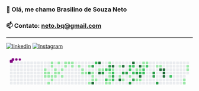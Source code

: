  ### 👋 Olá, me chamo Brasilino de Souza Neto
 ### 📫 Contato: neto.bq@gmail.com
- ---
[![linkedin](https://user-images.githubusercontent.com/102764942/174713365-8291303a-6241-4fa6-8d87-a5f29c33f859.png)](https://www.linkedin.com/in/brasilinodesouza/)
[![Instagram](https://user-images.githubusercontent.com/102764942/174713529-1d75456e-f22f-4be6-a3f2-bcc97adb387e.png)](https://www.instagram.com/brasilinodesouza)


<svg viewBox="-16 -32 880 192" width="880" height="192" xmlns="http://www.w3.org/2000/svg"><desc>Generated with https://github.com/Platane/snk</desc><style>@keyframes c0{36.58%{fill:var(--c1)}36.6%,to{fill:var(--ce)}}@keyframes c1{36.35%{fill:var(--c1)}36.37%,to{fill:var(--ce)}}@keyframes c2{37.46%{fill:var(--c1)}37.48%,to{fill:var(--ce)}}@keyframes c3{36.13%{fill:var(--c1)}36.15%,to{fill:var(--ce)}}@keyframes c4{35.91%{fill:var(--c1)}35.93%,to{fill:var(--ce)}}@keyframes c5{38.57%{fill:var(--c1)}38.59%,to{fill:var(--ce)}}@keyframes c6{2.87%{fill:var(--c1)}2.89%,to{fill:var(--ce)}}@keyframes c7{3.09%{fill:var(--c1)}3.11%,to{fill:var(--ce)}}@keyframes c8{35.69%{fill:var(--c1)}35.71%,to{fill:var(--ce)}}@keyframes c9{38.13%{fill:var(--c1)}38.15%,to{fill:var(--ce)}}@keyframes ca{3.54%{fill:var(--c1)}3.56%,to{fill:var(--ce)}}@keyframes cb{3.76%{fill:var(--c1)}3.78%,to{fill:var(--ce)}}@keyframes cc{35.47%{fill:var(--c1)}35.49%,to{fill:var(--ce)}}@keyframes cd{40.57%{fill:var(--c1)}40.59%,to{fill:var(--ce)}}@keyframes ce{3.98%{fill:var(--c1)}4%,to{fill:var(--ce)}}@keyframes cf{4.42%{fill:var(--c1)}4.44%,to{fill:var(--ce)}}@keyframes cg{35.02%{fill:var(--c1)}35.04%,to{fill:var(--ce)}}@keyframes ch{5.09%{fill:var(--c1)}5.11%,to{fill:var(--ce)}}@keyframes ci{4.87%{fill:var(--c1)}4.89%,to{fill:var(--ce)}}@keyframes cj{5.31%{fill:var(--c1)}5.33%,to{fill:var(--ce)}}@keyframes ck{5.53%{fill:var(--c1)}5.55%,to{fill:var(--ce)}}@keyframes cl{5.75%{fill:var(--c1)}5.77%,to{fill:var(--ce)}}@keyframes cm{6.2%{fill:var(--c1)}6.22%,to{fill:var(--ce)}}@keyframes cn{6.64%{fill:var(--c1)}6.66%,to{fill:var(--ce)}}@keyframes co{6.86%{fill:var(--c1)}6.88%,to{fill:var(--ce)}}@keyframes cp{7.09%{fill:var(--c1)}7.11%,to{fill:var(--ce)}}@keyframes cq{7.75%{fill:var(--c1)}7.77%,to{fill:var(--ce)}}@keyframes cr{70.72%{fill:var(--c3)}70.74%,to{fill:var(--ce)}}@keyframes cs{32.81%{fill:var(--c1)}32.83%,to{fill:var(--ce)}}@keyframes ct{71.39%{fill:var(--c3)}71.41%,to{fill:var(--ce)}}@keyframes cu{8.86%{fill:var(--c1)}8.88%,to{fill:var(--ce)}}@keyframes cv{9.08%{fill:var(--c1)}9.1%,to{fill:var(--ce)}}@keyframes cw{9.3%{fill:var(--c1)}9.32%,to{fill:var(--ce)}}@keyframes cx{80.92%{fill:var(--c4)}80.94%,to{fill:var(--ce)}}@keyframes cy{54.54%{fill:var(--c2)}54.56%,to{fill:var(--ce)}}@keyframes cz{9.52%{fill:var(--c1)}9.54%,to{fill:var(--ce)}}@keyframes c10{79.15%{fill:var(--c4)}79.17%,to{fill:var(--ce)}}@keyframes c11{13.07%{fill:var(--c1)}13.09%,to{fill:var(--ce)}}@keyframes c12{79.81%{fill:var(--c4)}79.83%,to{fill:var(--ce)}}@keyframes c13{13.29%{fill:var(--c1)}13.31%,to{fill:var(--ce)}}@keyframes c14{69.39%{fill:var(--c3)}69.41%,to{fill:var(--ce)}}@keyframes c15{50.77%{fill:var(--c2)}50.79%,to{fill:var(--ce)}}@keyframes c16{52.76%{fill:var(--c2)}52.78%,to{fill:var(--ce)}}@keyframes c17{10.41%{fill:var(--c1)}10.43%,to{fill:var(--ce)}}@keyframes c18{14.18%{fill:var(--c1)}14.2%,to{fill:var(--ce)}}@keyframes c19{68.5%{fill:var(--c3)}68.52%,to{fill:var(--ce)}}@keyframes c1a{50.54%{fill:var(--c2)}50.56%,to{fill:var(--ce)}}@keyframes c1b{11.3%{fill:var(--c1)}11.32%,to{fill:var(--ce)}}@keyframes c1c{11.08%{fill:var(--c1)}11.1%,to{fill:var(--ce)}}@keyframes c1d{10.85%{fill:var(--c1)}10.87%,to{fill:var(--ce)}}@keyframes c1e{10.63%{fill:var(--c1)}10.65%,to{fill:var(--ce)}}@keyframes c1f{78.04%{fill:var(--c4)}78.06%,to{fill:var(--ce)}}@keyframes c1g{50.32%{fill:var(--c1)}50.34%,to{fill:var(--ce)}}@keyframes c1h{51.43%{fill:var(--c2)}51.45%,to{fill:var(--ce)}}@keyframes c1i{67.62%{fill:var(--c3)}67.64%,to{fill:var(--ce)}}@keyframes c1j{52.32%{fill:var(--c2)}52.34%,to{fill:var(--ce)}}@keyframes c1k{15.07%{fill:var(--c1)}15.09%,to{fill:var(--ce)}}@keyframes c1l{15.73%{fill:var(--c1)}15.75%,to{fill:var(--ce)}}@keyframes c1m{76.26%{fill:var(--c4)}76.28%,to{fill:var(--ce)}}@keyframes c1n{77.37%{fill:var(--c4)}77.39%,to{fill:var(--ce)}}@keyframes c1o{66.73%{fill:var(--c3)}66.75%,to{fill:var(--ce)}}@keyframes c1p{16.18%{fill:var(--c1)}16.2%,to{fill:var(--ce)}}@keyframes c1q{66.51%{fill:var(--c3)}66.53%,to{fill:var(--ce)}}@keyframes c1r{57.42%{fill:var(--c2)}57.44%,to{fill:var(--ce)}}@keyframes c1s{58.08%{fill:var(--c2)}58.1%,to{fill:var(--ce)}}@keyframes c1t{16.84%{fill:var(--c1)}16.86%,to{fill:var(--ce)}}@keyframes c1u{75.38%{fill:var(--c3)}75.4%,to{fill:var(--ce)}}@keyframes c1v{85.8%{fill:var(--c4)}85.82%,to{fill:var(--ce)}}@keyframes c1w{57.64%{fill:var(--c2)}57.66%,to{fill:var(--ce)}}@keyframes c1x{58.53%{fill:var(--c2)}58.55%,to{fill:var(--ce)}}@keyframes c1y{74.93%{fill:var(--c3)}74.95%,to{fill:var(--ce)}}@keyframes c1z{46.55%{fill:var(--c1)}46.57%,to{fill:var(--ce)}}@keyframes c20{65.84%{fill:var(--c3)}65.86%,to{fill:var(--ce)}}@keyframes c21{17.51%{fill:var(--c1)}17.53%,to{fill:var(--ce)}}@keyframes c22{85.13%{fill:var(--c4)}85.15%,to{fill:var(--ce)}}@keyframes c23{46.77%{fill:var(--c1)}46.79%,to{fill:var(--ce)}}@keyframes c24{59.41%{fill:var(--c2)}59.43%,to{fill:var(--ce)}}@keyframes c25{84.47%{fill:var(--c4)}84.49%,to{fill:var(--ce)}}@keyframes c26{17.73%{fill:var(--c1)}17.75%,to{fill:var(--ce)}}@keyframes c27{21.28%{fill:var(--c1)}21.3%,to{fill:var(--ce)}}@keyframes c28{47.22%{fill:var(--c1)}47.24%,to{fill:var(--ce)}}@keyframes c29{47%{fill:var(--c2)}47.02%,to{fill:var(--ce)}}@keyframes c2a{59.64%{fill:var(--c2)}59.66%,to{fill:var(--ce)}}@keyframes c2b{21.05%{fill:var(--c1)}21.07%,to{fill:var(--ce)}}@keyframes c2c{60.3%{fill:var(--c2)}60.32%,to{fill:var(--ce)}}@keyframes c2d{64.74%{fill:var(--c3)}64.76%,to{fill:var(--ce)}}@keyframes c2e{64.51%{fill:var(--c3)}64.53%,to{fill:var(--ce)}}@keyframes c2f{19.72%{fill:var(--c1)}19.74%,to{fill:var(--ce)}}@keyframes c2g{63.85%{fill:var(--c3)}63.87%,to{fill:var(--ce)}}@keyframes c2h{19.95%{fill:var(--c1)}19.97%,to{fill:var(--ce)}}@keyframes c2i{88.02%{fill:var(--c4)}88.04%,to{fill:var(--ce)}}@keyframes c2j{88.24%{fill:var(--c4)}88.26%,to{fill:var(--ce)}}@keyframes c2k{88.46%{fill:var(--c4)}88.48%,to{fill:var(--ce)}}@keyframes c2l{88.68%{fill:var(--c4)}88.7%,to{fill:var(--ce)}}@keyframes c2m{62.52%{fill:var(--c2)}62.54%,to{fill:var(--ce)}}@keyframes c2n{25.93%{fill:var(--c1)}25.95%,to{fill:var(--ce)}}@keyframes c2o{26.15%{fill:var(--c1)}26.17%,to{fill:var(--ce)}}@keyframes c2p{24.82%{fill:var(--c1)}24.84%,to{fill:var(--ce)}}@keyframes c2q{25.05%{fill:var(--c1)}25.07%,to{fill:var(--ce)}}@keyframes u0{2.87%{transform:scale(0,1)}2.89%,3.09%{transform:scale(.02,1)}3.11%,3.54%{transform:scale(.04,1)}3.56%,3.76%{transform:scale(.05,1)}3.78%,3.98%{transform:scale(.07,1)}4%,4.42%{transform:scale(.09,1)}4.44%,4.87%{transform:scale(.11,1)}4.89%,5.09%{transform:scale(.13,1)}5.11%,5.31%{transform:scale(.14,1)}5.33%,5.53%{transform:scale(.16,1)}5.55%,5.75%{transform:scale(.18,1)}5.77%,6.2%{transform:scale(.2,1)}6.22%,6.64%{transform:scale(.21,1)}6.66%,6.86%{transform:scale(.23,1)}6.88%,7.09%{transform:scale(.25,1)}7.11%,7.75%{transform:scale(.27,1)}7.77%,8.86%{transform:scale(.29,1)}8.88%,9.08%{transform:scale(.3,1)}9.1%,9.3%{transform:scale(.32,1)}9.32%,9.52%{transform:scale(.34,1)}10.41%,9.54%{transform:scale(.36,1)}10.43%,10.63%{transform:scale(.38,1)}10.65%,10.85%{transform:scale(.39,1)}10.87%,11.08%{transform:scale(.41,1)}11.1%,11.3%{transform:scale(.43,1)}11.32%,13.07%{transform:scale(.45,1)}13.09%,13.29%{transform:scale(.46,1)}13.31%,14.18%{transform:scale(.48,1)}14.2%,15.07%{transform:scale(.5,1)}15.09%,15.73%{transform:scale(.52,1)}15.75%,16.18%{transform:scale(.54,1)}16.2%,16.84%{transform:scale(.55,1)}16.86%,17.51%{transform:scale(.57,1)}17.53%,17.73%{transform:scale(.59,1)}17.75%,19.72%{transform:scale(.61,1)}19.74%,19.95%{transform:scale(.63,1)}19.97%,21.05%{transform:scale(.64,1)}21.07%,21.28%{transform:scale(.66,1)}21.3%,24.82%{transform:scale(.68,1)}24.84%,25.05%{transform:scale(.7,1)}25.07%,25.93%{transform:scale(.71,1)}25.95%,26.15%{transform:scale(.73,1)}26.17%,32.81%{transform:scale(.75,1)}32.83%,35.02%{transform:scale(.77,1)}35.04%,35.47%{transform:scale(.79,1)}35.49%,35.69%{transform:scale(.8,1)}35.71%,35.91%{transform:scale(.82,1)}35.93%,36.13%{transform:scale(.84,1)}36.15%,36.35%{transform:scale(.86,1)}36.37%,36.58%{transform:scale(.88,1)}36.6%,37.46%{transform:scale(.89,1)}37.48%,38.13%{transform:scale(.91,1)}38.15%,38.57%{transform:scale(.93,1)}38.59%,40.57%{transform:scale(.95,1)}40.59%,46.55%{transform:scale(.96,1)}46.57%,46.77%{transform:scale(.98,1)}46.79%,to{transform:scale(1,1)}}@keyframes u1{47%{transform:scale(0,1)}47.02%,to{transform:scale(1,1)}}@keyframes u2{47.22%{transform:scale(0,1)}47.24%,50.32%{transform:scale(.5,1)}50.34%,to{transform:scale(1,1)}}@keyframes u3{50.54%{transform:scale(0,1)}50.56%,50.77%{transform:scale(.07,1)}50.79%,51.43%{transform:scale(.14,1)}51.45%,52.32%{transform:scale(.21,1)}52.34%,52.76%{transform:scale(.29,1)}52.78%,54.54%{transform:scale(.36,1)}54.56%,57.42%{transform:scale(.43,1)}57.44%,57.64%{transform:scale(.5,1)}57.66%,58.08%{transform:scale(.57,1)}58.1%,58.53%{transform:scale(.64,1)}58.55%,59.41%{transform:scale(.71,1)}59.43%,59.64%{transform:scale(.79,1)}59.66%,60.3%{transform:scale(.86,1)}60.32%,62.52%{transform:scale(.93,1)}62.54%,to{transform:scale(1,1)}}@keyframes u4{63.85%{transform:scale(0,1)}63.87%,64.51%{transform:scale(.08,1)}64.53%,64.74%{transform:scale(.15,1)}64.76%,65.84%{transform:scale(.23,1)}65.86%,66.51%{transform:scale(.31,1)}66.53%,66.73%{transform:scale(.38,1)}66.75%,67.62%{transform:scale(.46,1)}67.64%,68.5%{transform:scale(.54,1)}68.52%,69.39%{transform:scale(.62,1)}69.41%,70.72%{transform:scale(.69,1)}70.74%,71.39%{transform:scale(.77,1)}71.41%,74.93%{transform:scale(.85,1)}74.95%,75.38%{transform:scale(.92,1)}75.4%,to{transform:scale(1,1)}}@keyframes u5{76.26%{transform:scale(0,1)}76.28%,77.37%{transform:scale(.08,1)}77.39%,78.04%{transform:scale(.15,1)}78.06%,79.15%{transform:scale(.23,1)}79.17%,79.81%{transform:scale(.31,1)}79.83%,80.92%{transform:scale(.38,1)}80.94%,84.47%{transform:scale(.46,1)}84.49%,85.13%{transform:scale(.54,1)}85.15%,85.8%{transform:scale(.62,1)}85.82%,88.02%{transform:scale(.69,1)}88.04%,88.24%{transform:scale(.77,1)}88.26%,88.46%{transform:scale(.85,1)}88.48%,88.68%{transform:scale(.92,1)}88.7%,to{transform:scale(1,1)}}@keyframes s0{0%,99.78%{transform:translate(0,-16px)}.22%{transform:translate(0,0)}2.88%{transform:translate(192px,0)}3.1%{transform:translate(192px,16px)}3.33%{transform:translate(208px,16px)}3.77%{transform:translate(208px,48px)}4.21%{transform:translate(240px,48px)}4.43%{transform:translate(240px,32px)}4.66%{transform:translate(256px,32px)}5.1%{transform:translate(256px,0)}5.54%{transform:translate(288px,0)}5.76%{transform:translate(288px,16px)}6.43%{transform:translate(336px,16px)}6.87%{transform:translate(336px,48px)}7.1%{transform:translate(352px,48px)}7.32%,8.2%{transform:translate(352px,32px)}7.54%,70.95%{transform:translate(368px,32px)}7.76%{transform:translate(368px,16px)}7.98%{transform:translate(352px,16px)}71.18%,8.65%{transform:translate(384px,32px)}9.31%{transform:translate(384px,80px)}9.98%{transform:translate(432px,80px)}10.2%{transform:translate(432px,96px)}10.64%{transform:translate(464px,96px)}11.31%{transform:translate(464px,48px)}11.53%,51%{transform:translate(448px,48px)}11.75%{transform:translate(448px,64px)}12.42%,70.07%{transform:translate(400px,64px)}12.86%{transform:translate(400px,32px)}13.3%{transform:translate(432px,32px)}13.53%,68.96%{transform:translate(432px,16px)}13.75%,53.66%{transform:translate(448px,16px)}13.97%{transform:translate(448px,0)}14.86%{transform:translate(512px,0)}15.74%,76.5%{transform:translate(512px,64px)}15.96%,76.72%{transform:translate(528px,64px)}16.19%{transform:translate(528px,80px)}16.63%,75.17%{transform:translate(560px,80px)}16.85%{transform:translate(560px,64px)}17.29%{transform:translate(592px,64px)}17.52%{transform:translate(592px,80px)}18.85%,63.64%{transform:translate(688px,80px)}19.73%{transform:translate(688px,16px)}19.96%,87.8%{transform:translate(704px,16px)}20.18%{transform:translate(704px,0)}21.29%,47.45%{transform:translate(624px,0)}21.51%{transform:translate(624px,-16px)}24.39%{transform:translate(832px,-16px)}25.06%{transform:translate(832px,32px)}25.28%{transform:translate(816px,32px)}26.16%{transform:translate(816px,96px)}27.72%{transform:translate(704px,96px)}27.94%{transform:translate(704px,112px)}32.59%{transform:translate(368px,112px)}33.26%{transform:translate(368px,64px)}35.92%{transform:translate(176px,64px)}36.14%,37.03%{transform:translate(176px,48px)}36.36%,37.25%{transform:translate(160px,48px)}36.59%{transform:translate(160px,32px)}36.81%{transform:translate(176px,32px)}37.47%{transform:translate(160px,64px)}37.92%{transform:translate(192px,64px)}38.14%{transform:translate(192px,80px)}38.36%{transform:translate(176px,80px)}38.58%{transform:translate(176px,96px)}39.25%{transform:translate(224px,96px)}40.58%{transform:translate(224px,0)}42.79%{transform:translate(384px,0)}43.02%{transform:translate(384px,-16px)}45.9%,48.12%{transform:translate(592px,-16px)}46.56%{transform:translate(592px,32px)}47.01%{transform:translate(624px,32px)}47.89%{transform:translate(592px,0)}48.56%,56.98%{transform:translate(560px,-16px)}48.78%{transform:translate(560px,0)}49%{transform:translate(544px,0)}49.45%{transform:translate(544px,32px)}50.78%{transform:translate(448px,32px)}51.66%{transform:translate(496px,48px)}52.11%{transform:translate(496px,80px)}52.77%{transform:translate(448px,80px)}54.32%{transform:translate(400px,16px)}54.77%{transform:translate(400px,-16px)}57.43%{transform:translate(560px,16px)}57.65%,86.03%{transform:translate(576px,16px)}57.87%,58.76%,74.28%{transform:translate(576px,32px)}58.09%{transform:translate(560px,32px)}58.31%{transform:translate(560px,48px)}58.54%{transform:translate(576px,48px)}59.2%{transform:translate(608px,32px)}59.42%{transform:translate(608px,48px)}59.87%{transform:translate(640px,48px)}60.31%{transform:translate(640px,16px)}61.86%{transform:translate(752px,16px)}62.53%{transform:translate(752px,64px)}62.75%{transform:translate(736px,64px)}62.97%{transform:translate(736px,80px)}63.86%{transform:translate(688px,96px)}64.08%{transform:translate(672px,96px)}64.75%{transform:translate(672px,48px)}67.41%{transform:translate(480px,48px)}67.63%{transform:translate(480px,64px)}67.85%{transform:translate(464px,64px)}68.51%,72.51%{transform:translate(464px,16px)}69.62%{transform:translate(432px,64px)}70.29%{transform:translate(400px,48px)}70.73%{transform:translate(368px,48px)}71.4%{transform:translate(384px,16px)}72.73%{transform:translate(464px,32px)}74.94%{transform:translate(576px,80px)}75.39%{transform:translate(560px,96px)}75.61%{transform:translate(544px,96px)}75.83%{transform:translate(544px,80px)}76.27%{transform:translate(512px,80px)}77.38%{transform:translate(528px,16px)}78.05%{transform:translate(480px,16px)}78.27%{transform:translate(480px,0)}79.16%{transform:translate(416px,0)}79.82%{transform:translate(416px,48px)}80.27%{transform:translate(384px,48px)}80.93%{transform:translate(384px,96px)}84.04%{transform:translate(608px,96px)}85.37%{transform:translate(608px,0)}85.81%{transform:translate(576px,0)}88.03%{transform:translate(704px,32px)}88.25%{transform:translate(720px,32px)}88.69%{transform:translate(720px,64px)}96.9%{transform:translate(128px,64px)}97.34%{transform:translate(128px,32px)}98.45%{transform:translate(48px,32px)}99.11%{transform:translate(48px,-16px)}}@keyframes s1{0%,99.78%{transform:translate(16px,-16px)}.22%{transform:translate(0,-16px)}.44%{transform:translate(0,0)}3.1%{transform:translate(192px,0)}3.33%{transform:translate(192px,16px)}3.55%{transform:translate(208px,16px)}3.99%{transform:translate(208px,48px)}4.43%{transform:translate(240px,48px)}4.66%{transform:translate(240px,32px)}4.88%{transform:translate(256px,32px)}5.32%{transform:translate(256px,0)}5.76%{transform:translate(288px,0)}5.99%{transform:translate(288px,16px)}6.65%{transform:translate(336px,16px)}7.1%{transform:translate(336px,48px)}7.32%{transform:translate(352px,48px)}7.54%,8.43%{transform:translate(352px,32px)}7.76%,71.18%{transform:translate(368px,32px)}7.98%{transform:translate(368px,16px)}8.2%{transform:translate(352px,16px)}71.4%,8.87%{transform:translate(384px,32px)}9.53%{transform:translate(384px,80px)}10.2%{transform:translate(432px,80px)}10.42%{transform:translate(432px,96px)}10.86%{transform:translate(464px,96px)}11.53%{transform:translate(464px,48px)}11.75%,51.22%{transform:translate(448px,48px)}11.97%{transform:translate(448px,64px)}12.64%,70.29%{transform:translate(400px,64px)}13.08%{transform:translate(400px,32px)}13.53%{transform:translate(432px,32px)}13.75%,69.18%{transform:translate(432px,16px)}13.97%,53.88%{transform:translate(448px,16px)}14.19%{transform:translate(448px,0)}15.08%{transform:translate(512px,0)}15.96%,76.72%{transform:translate(512px,64px)}16.19%,76.94%{transform:translate(528px,64px)}16.41%{transform:translate(528px,80px)}16.85%,75.39%{transform:translate(560px,80px)}17.07%{transform:translate(560px,64px)}17.52%{transform:translate(592px,64px)}17.74%{transform:translate(592px,80px)}19.07%,63.86%{transform:translate(688px,80px)}19.96%{transform:translate(688px,16px)}20.18%,88.03%{transform:translate(704px,16px)}20.4%{transform:translate(704px,0)}21.51%,47.67%{transform:translate(624px,0)}21.73%{transform:translate(624px,-16px)}24.61%{transform:translate(832px,-16px)}25.28%{transform:translate(832px,32px)}25.5%{transform:translate(816px,32px)}26.39%{transform:translate(816px,96px)}27.94%{transform:translate(704px,96px)}28.16%{transform:translate(704px,112px)}32.82%{transform:translate(368px,112px)}33.48%{transform:translate(368px,64px)}36.14%{transform:translate(176px,64px)}36.36%,37.25%{transform:translate(176px,48px)}36.59%,37.47%{transform:translate(160px,48px)}36.81%{transform:translate(160px,32px)}37.03%{transform:translate(176px,32px)}37.69%{transform:translate(160px,64px)}38.14%{transform:translate(192px,64px)}38.36%{transform:translate(192px,80px)}38.58%{transform:translate(176px,80px)}38.8%{transform:translate(176px,96px)}39.47%{transform:translate(224px,96px)}40.8%{transform:translate(224px,0)}43.02%{transform:translate(384px,0)}43.24%{transform:translate(384px,-16px)}46.12%,48.34%{transform:translate(592px,-16px)}46.78%{transform:translate(592px,32px)}47.23%{transform:translate(624px,32px)}48.12%{transform:translate(592px,0)}48.78%,57.21%{transform:translate(560px,-16px)}49%{transform:translate(560px,0)}49.22%{transform:translate(544px,0)}49.67%{transform:translate(544px,32px)}51%{transform:translate(448px,32px)}51.88%{transform:translate(496px,48px)}52.33%{transform:translate(496px,80px)}52.99%{transform:translate(448px,80px)}54.55%{transform:translate(400px,16px)}54.99%{transform:translate(400px,-16px)}57.65%{transform:translate(560px,16px)}57.87%,86.25%{transform:translate(576px,16px)}58.09%,58.98%,74.5%{transform:translate(576px,32px)}58.31%{transform:translate(560px,32px)}58.54%{transform:translate(560px,48px)}58.76%{transform:translate(576px,48px)}59.42%{transform:translate(608px,32px)}59.65%{transform:translate(608px,48px)}60.09%{transform:translate(640px,48px)}60.53%{transform:translate(640px,16px)}62.08%{transform:translate(752px,16px)}62.75%{transform:translate(752px,64px)}62.97%{transform:translate(736px,64px)}63.19%{transform:translate(736px,80px)}64.08%{transform:translate(688px,96px)}64.3%{transform:translate(672px,96px)}64.97%{transform:translate(672px,48px)}67.63%{transform:translate(480px,48px)}67.85%{transform:translate(480px,64px)}68.07%{transform:translate(464px,64px)}68.74%,72.73%{transform:translate(464px,16px)}69.84%{transform:translate(432px,64px)}70.51%{transform:translate(400px,48px)}70.95%{transform:translate(368px,48px)}71.62%{transform:translate(384px,16px)}72.95%{transform:translate(464px,32px)}75.17%{transform:translate(576px,80px)}75.61%{transform:translate(560px,96px)}75.83%{transform:translate(544px,96px)}76.05%{transform:translate(544px,80px)}76.5%{transform:translate(512px,80px)}77.61%{transform:translate(528px,16px)}78.27%{transform:translate(480px,16px)}78.49%{transform:translate(480px,0)}79.38%{transform:translate(416px,0)}80.04%{transform:translate(416px,48px)}80.49%{transform:translate(384px,48px)}81.15%{transform:translate(384px,96px)}84.26%{transform:translate(608px,96px)}85.59%{transform:translate(608px,0)}86.03%{transform:translate(576px,0)}88.25%{transform:translate(704px,32px)}88.47%{transform:translate(720px,32px)}88.91%{transform:translate(720px,64px)}97.12%{transform:translate(128px,64px)}97.56%{transform:translate(128px,32px)}98.67%{transform:translate(48px,32px)}99.33%{transform:translate(48px,-16px)}}@keyframes s2{0%,99.78%{transform:translate(32px,-16px)}.44%{transform:translate(0,-16px)}.67%{transform:translate(0,0)}3.33%{transform:translate(192px,0)}3.55%{transform:translate(192px,16px)}3.77%{transform:translate(208px,16px)}4.21%{transform:translate(208px,48px)}4.66%{transform:translate(240px,48px)}4.88%{transform:translate(240px,32px)}5.1%{transform:translate(256px,32px)}5.54%{transform:translate(256px,0)}5.99%{transform:translate(288px,0)}6.21%{transform:translate(288px,16px)}6.87%{transform:translate(336px,16px)}7.32%{transform:translate(336px,48px)}7.54%{transform:translate(352px,48px)}7.76%,8.65%{transform:translate(352px,32px)}7.98%,71.4%{transform:translate(368px,32px)}8.2%{transform:translate(368px,16px)}8.43%{transform:translate(352px,16px)}71.62%,9.09%{transform:translate(384px,32px)}9.76%{transform:translate(384px,80px)}10.42%{transform:translate(432px,80px)}10.64%{transform:translate(432px,96px)}11.09%{transform:translate(464px,96px)}11.75%{transform:translate(464px,48px)}11.97%,51.44%{transform:translate(448px,48px)}12.2%{transform:translate(448px,64px)}12.86%,70.51%{transform:translate(400px,64px)}13.3%{transform:translate(400px,32px)}13.75%{transform:translate(432px,32px)}13.97%,69.4%{transform:translate(432px,16px)}14.19%,54.1%{transform:translate(448px,16px)}14.41%{transform:translate(448px,0)}15.3%{transform:translate(512px,0)}16.19%,76.94%{transform:translate(512px,64px)}16.41%,77.16%{transform:translate(528px,64px)}16.63%{transform:translate(528px,80px)}17.07%,75.61%{transform:translate(560px,80px)}17.29%{transform:translate(560px,64px)}17.74%{transform:translate(592px,64px)}17.96%{transform:translate(592px,80px)}19.29%,64.08%{transform:translate(688px,80px)}20.18%{transform:translate(688px,16px)}20.4%,88.25%{transform:translate(704px,16px)}20.62%{transform:translate(704px,0)}21.73%,47.89%{transform:translate(624px,0)}21.95%{transform:translate(624px,-16px)}24.83%{transform:translate(832px,-16px)}25.5%{transform:translate(832px,32px)}25.72%{transform:translate(816px,32px)}26.61%{transform:translate(816px,96px)}28.16%{transform:translate(704px,96px)}28.38%{transform:translate(704px,112px)}33.04%{transform:translate(368px,112px)}33.7%{transform:translate(368px,64px)}36.36%{transform:translate(176px,64px)}36.59%,37.47%{transform:translate(176px,48px)}36.81%,37.69%{transform:translate(160px,48px)}37.03%{transform:translate(160px,32px)}37.25%{transform:translate(176px,32px)}37.92%{transform:translate(160px,64px)}38.36%{transform:translate(192px,64px)}38.58%{transform:translate(192px,80px)}38.8%{transform:translate(176px,80px)}39.02%{transform:translate(176px,96px)}39.69%{transform:translate(224px,96px)}41.02%{transform:translate(224px,0)}43.24%{transform:translate(384px,0)}43.46%{transform:translate(384px,-16px)}46.34%,48.56%{transform:translate(592px,-16px)}47.01%{transform:translate(592px,32px)}47.45%{transform:translate(624px,32px)}48.34%{transform:translate(592px,0)}49%,57.43%{transform:translate(560px,-16px)}49.22%{transform:translate(560px,0)}49.45%{transform:translate(544px,0)}49.89%{transform:translate(544px,32px)}51.22%{transform:translate(448px,32px)}52.11%{transform:translate(496px,48px)}52.55%{transform:translate(496px,80px)}53.22%{transform:translate(448px,80px)}54.77%{transform:translate(400px,16px)}55.21%{transform:translate(400px,-16px)}57.87%{transform:translate(560px,16px)}58.09%,86.47%{transform:translate(576px,16px)}58.31%,59.2%,74.72%{transform:translate(576px,32px)}58.54%{transform:translate(560px,32px)}58.76%{transform:translate(560px,48px)}58.98%{transform:translate(576px,48px)}59.65%{transform:translate(608px,32px)}59.87%{transform:translate(608px,48px)}60.31%{transform:translate(640px,48px)}60.75%{transform:translate(640px,16px)}62.31%{transform:translate(752px,16px)}62.97%{transform:translate(752px,64px)}63.19%{transform:translate(736px,64px)}63.41%{transform:translate(736px,80px)}64.3%{transform:translate(688px,96px)}64.52%{transform:translate(672px,96px)}65.19%{transform:translate(672px,48px)}67.85%{transform:translate(480px,48px)}68.07%{transform:translate(480px,64px)}68.29%{transform:translate(464px,64px)}68.96%,72.95%{transform:translate(464px,16px)}70.07%{transform:translate(432px,64px)}70.73%{transform:translate(400px,48px)}71.18%{transform:translate(368px,48px)}71.84%{transform:translate(384px,16px)}73.17%{transform:translate(464px,32px)}75.39%{transform:translate(576px,80px)}75.83%{transform:translate(560px,96px)}76.05%{transform:translate(544px,96px)}76.27%{transform:translate(544px,80px)}76.72%{transform:translate(512px,80px)}77.83%{transform:translate(528px,16px)}78.49%{transform:translate(480px,16px)}78.71%{transform:translate(480px,0)}79.6%{transform:translate(416px,0)}80.27%{transform:translate(416px,48px)}80.71%{transform:translate(384px,48px)}81.37%{transform:translate(384px,96px)}84.48%{transform:translate(608px,96px)}85.81%{transform:translate(608px,0)}86.25%{transform:translate(576px,0)}88.47%{transform:translate(704px,32px)}88.69%{transform:translate(720px,32px)}89.14%{transform:translate(720px,64px)}97.34%{transform:translate(128px,64px)}97.78%{transform:translate(128px,32px)}98.89%{transform:translate(48px,32px)}99.56%{transform:translate(48px,-16px)}}@keyframes s3{0%,99.78%{transform:translate(48px,-16px)}.67%{transform:translate(0,-16px)}.89%{transform:translate(0,0)}3.55%{transform:translate(192px,0)}3.77%{transform:translate(192px,16px)}3.99%{transform:translate(208px,16px)}4.43%{transform:translate(208px,48px)}4.88%{transform:translate(240px,48px)}5.1%{transform:translate(240px,32px)}5.32%{transform:translate(256px,32px)}5.76%{transform:translate(256px,0)}6.21%{transform:translate(288px,0)}6.43%{transform:translate(288px,16px)}7.1%{transform:translate(336px,16px)}7.54%{transform:translate(336px,48px)}7.76%{transform:translate(352px,48px)}7.98%,8.87%{transform:translate(352px,32px)}71.62%,8.2%{transform:translate(368px,32px)}8.43%{transform:translate(368px,16px)}8.65%{transform:translate(352px,16px)}71.84%,9.31%{transform:translate(384px,32px)}9.98%{transform:translate(384px,80px)}10.64%{transform:translate(432px,80px)}10.86%{transform:translate(432px,96px)}11.31%{transform:translate(464px,96px)}11.97%{transform:translate(464px,48px)}12.2%,51.66%{transform:translate(448px,48px)}12.42%{transform:translate(448px,64px)}13.08%,70.73%{transform:translate(400px,64px)}13.53%{transform:translate(400px,32px)}13.97%{transform:translate(432px,32px)}14.19%,69.62%{transform:translate(432px,16px)}14.41%,54.32%{transform:translate(448px,16px)}14.63%{transform:translate(448px,0)}15.52%{transform:translate(512px,0)}16.41%,77.16%{transform:translate(512px,64px)}16.63%,77.38%{transform:translate(528px,64px)}16.85%{transform:translate(528px,80px)}17.29%,75.83%{transform:translate(560px,80px)}17.52%{transform:translate(560px,64px)}17.96%{transform:translate(592px,64px)}18.18%{transform:translate(592px,80px)}19.51%,64.3%{transform:translate(688px,80px)}20.4%{transform:translate(688px,16px)}20.62%,88.47%{transform:translate(704px,16px)}20.84%{transform:translate(704px,0)}21.95%,48.12%{transform:translate(624px,0)}22.17%{transform:translate(624px,-16px)}25.06%{transform:translate(832px,-16px)}25.72%{transform:translate(832px,32px)}25.94%{transform:translate(816px,32px)}26.83%{transform:translate(816px,96px)}28.38%{transform:translate(704px,96px)}28.6%{transform:translate(704px,112px)}33.26%{transform:translate(368px,112px)}33.92%{transform:translate(368px,64px)}36.59%{transform:translate(176px,64px)}36.81%,37.69%{transform:translate(176px,48px)}37.03%,37.92%{transform:translate(160px,48px)}37.25%{transform:translate(160px,32px)}37.47%{transform:translate(176px,32px)}38.14%{transform:translate(160px,64px)}38.58%{transform:translate(192px,64px)}38.8%{transform:translate(192px,80px)}39.02%{transform:translate(176px,80px)}39.25%{transform:translate(176px,96px)}39.91%{transform:translate(224px,96px)}41.24%{transform:translate(224px,0)}43.46%{transform:translate(384px,0)}43.68%{transform:translate(384px,-16px)}46.56%,48.78%{transform:translate(592px,-16px)}47.23%{transform:translate(592px,32px)}47.67%{transform:translate(624px,32px)}48.56%{transform:translate(592px,0)}49.22%,57.65%{transform:translate(560px,-16px)}49.45%{transform:translate(560px,0)}49.67%{transform:translate(544px,0)}50.11%{transform:translate(544px,32px)}51.44%{transform:translate(448px,32px)}52.33%{transform:translate(496px,48px)}52.77%{transform:translate(496px,80px)}53.44%{transform:translate(448px,80px)}54.99%{transform:translate(400px,16px)}55.43%{transform:translate(400px,-16px)}58.09%{transform:translate(560px,16px)}58.31%,86.7%{transform:translate(576px,16px)}58.54%,59.42%,74.94%{transform:translate(576px,32px)}58.76%{transform:translate(560px,32px)}58.98%{transform:translate(560px,48px)}59.2%{transform:translate(576px,48px)}59.87%{transform:translate(608px,32px)}60.09%{transform:translate(608px,48px)}60.53%{transform:translate(640px,48px)}60.98%{transform:translate(640px,16px)}62.53%{transform:translate(752px,16px)}63.19%{transform:translate(752px,64px)}63.41%{transform:translate(736px,64px)}63.64%{transform:translate(736px,80px)}64.52%{transform:translate(688px,96px)}64.75%{transform:translate(672px,96px)}65.41%{transform:translate(672px,48px)}68.07%{transform:translate(480px,48px)}68.29%{transform:translate(480px,64px)}68.51%{transform:translate(464px,64px)}69.18%,73.17%{transform:translate(464px,16px)}70.29%{transform:translate(432px,64px)}70.95%{transform:translate(400px,48px)}71.4%{transform:translate(368px,48px)}72.06%{transform:translate(384px,16px)}73.39%{transform:translate(464px,32px)}75.61%{transform:translate(576px,80px)}76.05%{transform:translate(560px,96px)}76.27%{transform:translate(544px,96px)}76.5%{transform:translate(544px,80px)}76.94%{transform:translate(512px,80px)}78.05%{transform:translate(528px,16px)}78.71%{transform:translate(480px,16px)}78.94%{transform:translate(480px,0)}79.82%{transform:translate(416px,0)}80.49%{transform:translate(416px,48px)}80.93%{transform:translate(384px,48px)}81.6%{transform:translate(384px,96px)}84.7%{transform:translate(608px,96px)}86.03%{transform:translate(608px,0)}86.47%{transform:translate(576px,0)}88.69%{transform:translate(704px,32px)}88.91%{transform:translate(720px,32px)}89.36%{transform:translate(720px,64px)}97.56%{transform:translate(128px,64px)}98%{transform:translate(128px,32px)}99.11%{transform:translate(48px,32px)}}:root{--cb:#1b1f230a;--cs:purple;--ce:#ebedf0;--c0:#ebedf0;--c1:#9be9a8;--c2:#40c463;--c3:#30a14e;--c4:#216e39}@media (prefers-color-scheme:dark){:root{--cb:#1b1f230a;--cs:purple;--ce:#161b22;--c1:#01311f;--c2:#034525;--c3:#0f6d31;--c4:#00c647}}.c{shape-rendering:geometricPrecision;fill:var(--ce);stroke-width:1px;stroke:var(--cb);animation:none 45100ms linear infinite}.c.c0,.c.c1,.c.c2{fill:var(--c1);animation-name:c0}.c.c1,.c.c2{animation-name:c1}.c.c2{animation-name:c2}.c.c3,.c.c4,.c.c5{fill:var(--c1);animation-name:c3}.c.c4,.c.c5{animation-name:c4}.c.c5{animation-name:c5}.c.c6,.c.c7,.c.c8{fill:var(--c1);animation-name:c6}.c.c7,.c.c8{animation-name:c7}.c.c8{animation-name:c8}.c.c9,.c.ca,.c.cb{fill:var(--c1);animation-name:c9}.c.ca,.c.cb{animation-name:ca}.c.cb{animation-name:cb}.c.cc,.c.cd,.c.ce{fill:var(--c1);animation-name:cc}.c.cd,.c.ce{animation-name:cd}.c.ce{animation-name:ce}.c.cf,.c.cg,.c.ch{fill:var(--c1);animation-name:cf}.c.cg,.c.ch{animation-name:cg}.c.ch{animation-name:ch}.c.ci,.c.cj,.c.ck{fill:var(--c1);animation-name:ci}.c.cj,.c.ck{animation-name:cj}.c.ck{animation-name:ck}.c.cl,.c.cm,.c.cn{fill:var(--c1);animation-name:cl}.c.cm,.c.cn{animation-name:cm}.c.cn{animation-name:cn}.c.co,.c.cp,.c.cq{fill:var(--c1);animation-name:co}.c.cp,.c.cq{animation-name:cp}.c.cq{animation-name:cq}.c.cr{fill:var(--c3);animation-name:cr}.c.cs{fill:var(--c1);animation-name:cs}.c.ct{fill:var(--c3);animation-name:ct}.c.cu,.c.cv,.c.cw{fill:var(--c1);animation-name:cu}.c.cv,.c.cw{animation-name:cv}.c.cw{animation-name:cw}.c.cx{fill:var(--c4);animation-name:cx}.c.cy{fill:var(--c2);animation-name:cy}.c.cz{fill:var(--c1);animation-name:cz}.c.c10{fill:var(--c4);animation-name:c10}.c.c11{fill:var(--c1);animation-name:c11}.c.c12{fill:var(--c4);animation-name:c12}.c.c13{fill:var(--c1);animation-name:c13}.c.c14{fill:var(--c3);animation-name:c14}.c.c15,.c.c16{fill:var(--c2);animation-name:c15}.c.c16{animation-name:c16}.c.c17,.c.c18{fill:var(--c1);animation-name:c17}.c.c18{animation-name:c18}.c.c19{fill:var(--c3);animation-name:c19}.c.c1a{fill:var(--c2);animation-name:c1a}.c.c1b{fill:var(--c1);animation-name:c1b}.c.c1c,.c.c1d,.c.c1e{fill:var(--c1);animation-name:c1c}.c.c1d,.c.c1e{animation-name:c1d}.c.c1e{animation-name:c1e}.c.c1f{fill:var(--c4);animation-name:c1f}.c.c1g{fill:var(--c1);animation-name:c1g}.c.c1h{fill:var(--c2);animation-name:c1h}.c.c1i{fill:var(--c3);animation-name:c1i}.c.c1j{fill:var(--c2);animation-name:c1j}.c.c1k,.c.c1l{fill:var(--c1);animation-name:c1k}.c.c1l{animation-name:c1l}.c.c1m,.c.c1n{fill:var(--c4);animation-name:c1m}.c.c1n{animation-name:c1n}.c.c1o{fill:var(--c3);animation-name:c1o}.c.c1p{fill:var(--c1);animation-name:c1p}.c.c1q{fill:var(--c3);animation-name:c1q}.c.c1r,.c.c1s{fill:var(--c2);animation-name:c1r}.c.c1s{animation-name:c1s}.c.c1t{fill:var(--c1);animation-name:c1t}.c.c1u{fill:var(--c3);animation-name:c1u}.c.c1v{fill:var(--c4);animation-name:c1v}.c.c1w,.c.c1x{fill:var(--c2);animation-name:c1w}.c.c1x{animation-name:c1x}.c.c1y{fill:var(--c3);animation-name:c1y}.c.c1z{fill:var(--c1);animation-name:c1z}.c.c20{fill:var(--c3);animation-name:c20}.c.c21{fill:var(--c1);animation-name:c21}.c.c22{fill:var(--c4);animation-name:c22}.c.c23{fill:var(--c1);animation-name:c23}.c.c24{fill:var(--c2);animation-name:c24}.c.c25{fill:var(--c4);animation-name:c25}.c.c26,.c.c27,.c.c28{fill:var(--c1);animation-name:c26}.c.c27,.c.c28{animation-name:c27}.c.c28{animation-name:c28}.c.c29,.c.c2a{fill:var(--c2);animation-name:c29}.c.c2a{animation-name:c2a}.c.c2b{fill:var(--c1);animation-name:c2b}.c.c2c{fill:var(--c2);animation-name:c2c}.c.c2d,.c.c2e{fill:var(--c3);animation-name:c2d}.c.c2e{animation-name:c2e}.c.c2f{fill:var(--c1);animation-name:c2f}.c.c2g{fill:var(--c3);animation-name:c2g}.c.c2h{fill:var(--c1);animation-name:c2h}.c.c2i{fill:var(--c4);animation-name:c2i}.c.c2j,.c.c2k,.c.c2l{fill:var(--c4);animation-name:c2j}.c.c2k,.c.c2l{animation-name:c2k}.c.c2l{animation-name:c2l}.c.c2m{fill:var(--c2);animation-name:c2m}.c.c2n{fill:var(--c1);animation-name:c2n}.c.c2o,.c.c2p,.c.c2q{fill:var(--c1);animation-name:c2o}.c.c2p,.c.c2q{animation-name:c2p}.c.c2q{animation-name:c2q}.s,.u{animation:none linear 45100ms infinite}.u,.u.u0{transform-origin:0 0}.u{transform:scale(0,1)}.u.u0{fill:var(--c1);animation-name:u0}.u.u1{fill:var(--c2);animation-name:u1;transform-origin:479.7px 0}.u.u2{fill:var(--c1);animation-name:u2;transform-origin:488.2px 0}.u.u3{fill:var(--c2);animation-name:u3;transform-origin:505.4px 0}.u.u4{fill:var(--c3);animation-name:u4;transform-origin:625.3px 0}.u.u5{fill:var(--c4);animation-name:u5;transform-origin:736.6px 0}.s{shape-rendering:geometricPrecision;fill:var(--cs)}.s.s0{transform:translate(0,-16px);animation-name:s0}.s.s1{transform:translate(16px,-16px);animation-name:s1}.s.s2{transform:translate(32px,-16px);animation-name:s2}.s.s3{transform:translate(48px,-16px);animation-name:s3}</style><rect class="c" x="2" y="2" rx="2" ry="2" width="12" height="12"/><rect class="c" x="2" y="18" rx="2" ry="2" width="12" height="12"/><rect class="c" x="2" y="34" rx="2" ry="2" width="12" height="12"/><rect class="c" x="2" y="50" rx="2" ry="2" width="12" height="12"/><rect class="c" x="2" y="66" rx="2" ry="2" width="12" height="12"/><rect class="c" x="2" y="82" rx="2" ry="2" width="12" height="12"/><rect class="c" x="2" y="98" rx="2" ry="2" width="12" height="12"/><rect class="c" x="18" y="2" rx="2" ry="2" width="12" height="12"/><rect class="c" x="18" y="18" rx="2" ry="2" width="12" height="12"/><rect class="c" x="18" y="34" rx="2" ry="2" width="12" height="12"/><rect class="c" x="18" y="50" rx="2" ry="2" width="12" height="12"/><rect class="c" x="18" y="66" rx="2" ry="2" width="12" height="12"/><rect class="c" x="18" y="82" rx="2" ry="2" width="12" height="12"/><rect class="c" x="18" y="98" rx="2" ry="2" width="12" height="12"/><rect class="c" x="34" y="2" rx="2" ry="2" width="12" height="12"/><rect class="c" x="34" y="18" rx="2" ry="2" width="12" height="12"/><rect class="c" x="34" y="34" rx="2" ry="2" width="12" height="12"/><rect class="c" x="34" y="50" rx="2" ry="2" width="12" height="12"/><rect class="c" x="34" y="66" rx="2" ry="2" width="12" height="12"/><rect class="c" x="34" y="82" rx="2" ry="2" width="12" height="12"/><rect class="c" x="34" y="98" rx="2" ry="2" width="12" height="12"/><rect class="c" x="50" y="2" rx="2" ry="2" width="12" height="12"/><rect class="c" x="50" y="18" rx="2" ry="2" width="12" height="12"/><rect class="c" x="50" y="34" rx="2" ry="2" width="12" height="12"/><rect class="c" x="50" y="50" rx="2" ry="2" width="12" height="12"/><rect class="c" x="50" y="66" rx="2" ry="2" width="12" height="12"/><rect class="c" x="50" y="82" rx="2" ry="2" width="12" height="12"/><rect class="c" x="50" y="98" rx="2" ry="2" width="12" height="12"/><rect class="c" x="66" y="2" rx="2" ry="2" width="12" height="12"/><rect class="c" x="66" y="18" rx="2" ry="2" width="12" height="12"/><rect class="c" x="66" y="34" rx="2" ry="2" width="12" height="12"/><rect class="c" x="66" y="50" rx="2" ry="2" width="12" height="12"/><rect class="c" x="66" y="66" rx="2" ry="2" width="12" height="12"/><rect class="c" x="66" y="82" rx="2" ry="2" width="12" height="12"/><rect class="c" x="66" y="98" rx="2" ry="2" width="12" height="12"/><rect class="c" x="82" y="2" rx="2" ry="2" width="12" height="12"/><rect class="c" x="82" y="18" rx="2" ry="2" width="12" height="12"/><rect class="c" x="82" y="34" rx="2" ry="2" width="12" height="12"/><rect class="c" x="82" y="50" rx="2" ry="2" width="12" height="12"/><rect class="c" x="82" y="66" rx="2" ry="2" width="12" height="12"/><rect class="c" x="82" y="82" rx="2" ry="2" width="12" height="12"/><rect class="c" x="82" y="98" rx="2" ry="2" width="12" height="12"/><rect class="c" x="98" y="2" rx="2" ry="2" width="12" height="12"/><rect class="c" x="98" y="18" rx="2" ry="2" width="12" height="12"/><rect class="c" x="98" y="34" rx="2" ry="2" width="12" height="12"/><rect class="c" x="98" y="50" rx="2" ry="2" width="12" height="12"/><rect class="c" x="98" y="66" rx="2" ry="2" width="12" height="12"/><rect class="c" x="98" y="82" rx="2" ry="2" width="12" height="12"/><rect class="c" x="98" y="98" rx="2" ry="2" width="12" height="12"/><rect class="c" x="114" y="2" rx="2" ry="2" width="12" height="12"/><rect class="c" x="114" y="18" rx="2" ry="2" width="12" height="12"/><rect class="c" x="114" y="34" rx="2" ry="2" width="12" height="12"/><rect class="c" x="114" y="50" rx="2" ry="2" width="12" height="12"/><rect class="c" x="114" y="66" rx="2" ry="2" width="12" height="12"/><rect class="c" x="114" y="82" rx="2" ry="2" width="12" height="12"/><rect class="c" x="114" y="98" rx="2" ry="2" width="12" height="12"/><rect class="c" x="130" y="2" rx="2" ry="2" width="12" height="12"/><rect class="c" x="130" y="18" rx="2" ry="2" width="12" height="12"/><rect class="c" x="130" y="34" rx="2" ry="2" width="12" height="12"/><rect class="c" x="130" y="50" rx="2" ry="2" width="12" height="12"/><rect class="c" x="130" y="66" rx="2" ry="2" width="12" height="12"/><rect class="c" x="130" y="82" rx="2" ry="2" width="12" height="12"/><rect class="c" x="130" y="98" rx="2" ry="2" width="12" height="12"/><rect class="c" x="146" y="2" rx="2" ry="2" width="12" height="12"/><rect class="c" x="146" y="18" rx="2" ry="2" width="12" height="12"/><rect class="c" x="146" y="34" rx="2" ry="2" width="12" height="12"/><rect class="c" x="146" y="50" rx="2" ry="2" width="12" height="12"/><rect class="c" x="146" y="66" rx="2" ry="2" width="12" height="12"/><rect class="c" x="146" y="82" rx="2" ry="2" width="12" height="12"/><rect class="c" x="146" y="98" rx="2" ry="2" width="12" height="12"/><rect class="c" x="162" y="2" rx="2" ry="2" width="12" height="12"/><rect class="c" x="162" y="18" rx="2" ry="2" width="12" height="12"/><rect class="c c0" x="162" y="34" rx="2" ry="2" width="12" height="12"/><rect class="c c1" x="162" y="50" rx="2" ry="2" width="12" height="12"/><rect class="c c2" x="162" y="66" rx="2" ry="2" width="12" height="12"/><rect class="c" x="162" y="82" rx="2" ry="2" width="12" height="12"/><rect class="c" x="162" y="98" rx="2" ry="2" width="12" height="12"/><rect class="c" x="178" y="2" rx="2" ry="2" width="12" height="12"/><rect class="c" x="178" y="18" rx="2" ry="2" width="12" height="12"/><rect class="c" x="178" y="34" rx="2" ry="2" width="12" height="12"/><rect class="c c3" x="178" y="50" rx="2" ry="2" width="12" height="12"/><rect class="c c4" x="178" y="66" rx="2" ry="2" width="12" height="12"/><rect class="c" x="178" y="82" rx="2" ry="2" width="12" height="12"/><rect class="c c5" x="178" y="98" rx="2" ry="2" width="12" height="12"/><rect class="c c6" x="194" y="2" rx="2" ry="2" width="12" height="12"/><rect class="c c7" x="194" y="18" rx="2" ry="2" width="12" height="12"/><rect class="c" x="194" y="34" rx="2" ry="2" width="12" height="12"/><rect class="c" x="194" y="50" rx="2" ry="2" width="12" height="12"/><rect class="c c8" x="194" y="66" rx="2" ry="2" width="12" height="12"/><rect class="c c9" x="194" y="82" rx="2" ry="2" width="12" height="12"/><rect class="c" x="194" y="98" rx="2" ry="2" width="12" height="12"/><rect class="c" x="210" y="2" rx="2" ry="2" width="12" height="12"/><rect class="c" x="210" y="18" rx="2" ry="2" width="12" height="12"/><rect class="c ca" x="210" y="34" rx="2" ry="2" width="12" height="12"/><rect class="c cb" x="210" y="50" rx="2" ry="2" width="12" height="12"/><rect class="c cc" x="210" y="66" rx="2" ry="2" width="12" height="12"/><rect class="c" x="210" y="82" rx="2" ry="2" width="12" height="12"/><rect class="c" x="210" y="98" rx="2" ry="2" width="12" height="12"/><rect class="c cd" x="226" y="2" rx="2" ry="2" width="12" height="12"/><rect class="c" x="226" y="18" rx="2" ry="2" width="12" height="12"/><rect class="c" x="226" y="34" rx="2" ry="2" width="12" height="12"/><rect class="c ce" x="226" y="50" rx="2" ry="2" width="12" height="12"/><rect class="c" x="226" y="66" rx="2" ry="2" width="12" height="12"/><rect class="c" x="226" y="82" rx="2" ry="2" width="12" height="12"/><rect class="c" x="226" y="98" rx="2" ry="2" width="12" height="12"/><rect class="c" x="242" y="2" rx="2" ry="2" width="12" height="12"/><rect class="c" x="242" y="18" rx="2" ry="2" width="12" height="12"/><rect class="c cf" x="242" y="34" rx="2" ry="2" width="12" height="12"/><rect class="c" x="242" y="50" rx="2" ry="2" width="12" height="12"/><rect class="c cg" x="242" y="66" rx="2" ry="2" width="12" height="12"/><rect class="c" x="242" y="82" rx="2" ry="2" width="12" height="12"/><rect class="c" x="242" y="98" rx="2" ry="2" width="12" height="12"/><rect class="c ch" x="258" y="2" rx="2" ry="2" width="12" height="12"/><rect class="c ci" x="258" y="18" rx="2" ry="2" width="12" height="12"/><rect class="c" x="258" y="34" rx="2" ry="2" width="12" height="12"/><rect class="c" x="258" y="50" rx="2" ry="2" width="12" height="12"/><rect class="c" x="258" y="66" rx="2" ry="2" width="12" height="12"/><rect class="c" x="258" y="82" rx="2" ry="2" width="12" height="12"/><rect class="c" x="258" y="98" rx="2" ry="2" width="12" height="12"/><rect class="c cj" x="274" y="2" rx="2" ry="2" width="12" height="12"/><rect class="c" x="274" y="18" rx="2" ry="2" width="12" height="12"/><rect class="c" x="274" y="34" rx="2" ry="2" width="12" height="12"/><rect class="c" x="274" y="50" rx="2" ry="2" width="12" height="12"/><rect class="c" x="274" y="66" rx="2" ry="2" width="12" height="12"/><rect class="c" x="274" y="82" rx="2" ry="2" width="12" height="12"/><rect class="c" x="274" y="98" rx="2" ry="2" width="12" height="12"/><rect class="c ck" x="290" y="2" rx="2" ry="2" width="12" height="12"/><rect class="c cl" x="290" y="18" rx="2" ry="2" width="12" height="12"/><rect class="c" x="290" y="34" rx="2" ry="2" width="12" height="12"/><rect class="c" x="290" y="50" rx="2" ry="2" width="12" height="12"/><rect class="c" x="290" y="66" rx="2" ry="2" width="12" height="12"/><rect class="c" x="290" y="82" rx="2" ry="2" width="12" height="12"/><rect class="c" x="290" y="98" rx="2" ry="2" width="12" height="12"/><rect class="c" x="306" y="2" rx="2" ry="2" width="12" height="12"/><rect class="c" x="306" y="18" rx="2" ry="2" width="12" height="12"/><rect class="c" x="306" y="34" rx="2" ry="2" width="12" height="12"/><rect class="c" x="306" y="50" rx="2" ry="2" width="12" height="12"/><rect class="c" x="306" y="66" rx="2" ry="2" width="12" height="12"/><rect class="c" x="306" y="82" rx="2" ry="2" width="12" height="12"/><rect class="c" x="306" y="98" rx="2" ry="2" width="12" height="12"/><rect class="c" x="322" y="2" rx="2" ry="2" width="12" height="12"/><rect class="c cm" x="322" y="18" rx="2" ry="2" width="12" height="12"/><rect class="c" x="322" y="34" rx="2" ry="2" width="12" height="12"/><rect class="c" x="322" y="50" rx="2" ry="2" width="12" height="12"/><rect class="c" x="322" y="66" rx="2" ry="2" width="12" height="12"/><rect class="c" x="322" y="82" rx="2" ry="2" width="12" height="12"/><rect class="c" x="322" y="98" rx="2" ry="2" width="12" height="12"/><rect class="c" x="338" y="2" rx="2" ry="2" width="12" height="12"/><rect class="c" x="338" y="18" rx="2" ry="2" width="12" height="12"/><rect class="c cn" x="338" y="34" rx="2" ry="2" width="12" height="12"/><rect class="c co" x="338" y="50" rx="2" ry="2" width="12" height="12"/><rect class="c" x="338" y="66" rx="2" ry="2" width="12" height="12"/><rect class="c" x="338" y="82" rx="2" ry="2" width="12" height="12"/><rect class="c" x="338" y="98" rx="2" ry="2" width="12" height="12"/><rect class="c" x="354" y="2" rx="2" ry="2" width="12" height="12"/><rect class="c" x="354" y="18" rx="2" ry="2" width="12" height="12"/><rect class="c" x="354" y="34" rx="2" ry="2" width="12" height="12"/><rect class="c cp" x="354" y="50" rx="2" ry="2" width="12" height="12"/><rect class="c" x="354" y="66" rx="2" ry="2" width="12" height="12"/><rect class="c" x="354" y="82" rx="2" ry="2" width="12" height="12"/><rect class="c" x="354" y="98" rx="2" ry="2" width="12" height="12"/><rect class="c" x="370" y="2" rx="2" ry="2" width="12" height="12"/><rect class="c cq" x="370" y="18" rx="2" ry="2" width="12" height="12"/><rect class="c" x="370" y="34" rx="2" ry="2" width="12" height="12"/><rect class="c cr" x="370" y="50" rx="2" ry="2" width="12" height="12"/><rect class="c" x="370" y="66" rx="2" ry="2" width="12" height="12"/><rect class="c" x="370" y="82" rx="2" ry="2" width="12" height="12"/><rect class="c cs" x="370" y="98" rx="2" ry="2" width="12" height="12"/><rect class="c" x="386" y="2" rx="2" ry="2" width="12" height="12"/><rect class="c ct" x="386" y="18" rx="2" ry="2" width="12" height="12"/><rect class="c" x="386" y="34" rx="2" ry="2" width="12" height="12"/><rect class="c cu" x="386" y="50" rx="2" ry="2" width="12" height="12"/><rect class="c cv" x="386" y="66" rx="2" ry="2" width="12" height="12"/><rect class="c cw" x="386" y="82" rx="2" ry="2" width="12" height="12"/><rect class="c cx" x="386" y="98" rx="2" ry="2" width="12" height="12"/><rect class="c cy" x="402" y="2" rx="2" ry="2" width="12" height="12"/><rect class="c" x="402" y="18" rx="2" ry="2" width="12" height="12"/><rect class="c" x="402" y="34" rx="2" ry="2" width="12" height="12"/><rect class="c" x="402" y="50" rx="2" ry="2" width="12" height="12"/><rect class="c" x="402" y="66" rx="2" ry="2" width="12" height="12"/><rect class="c cz" x="402" y="82" rx="2" ry="2" width="12" height="12"/><rect class="c" x="402" y="98" rx="2" ry="2" width="12" height="12"/><rect class="c c10" x="418" y="2" rx="2" ry="2" width="12" height="12"/><rect class="c" x="418" y="18" rx="2" ry="2" width="12" height="12"/><rect class="c c11" x="418" y="34" rx="2" ry="2" width="12" height="12"/><rect class="c c12" x="418" y="50" rx="2" ry="2" width="12" height="12"/><rect class="c" x="418" y="66" rx="2" ry="2" width="12" height="12"/><rect class="c" x="418" y="82" rx="2" ry="2" width="12" height="12"/><rect class="c" x="418" y="98" rx="2" ry="2" width="12" height="12"/><rect class="c" x="434" y="2" rx="2" ry="2" width="12" height="12"/><rect class="c" x="434" y="18" rx="2" ry="2" width="12" height="12"/><rect class="c c13" x="434" y="34" rx="2" ry="2" width="12" height="12"/><rect class="c c14" x="434" y="50" rx="2" ry="2" width="12" height="12"/><rect class="c" x="434" y="66" rx="2" ry="2" width="12" height="12"/><rect class="c" x="434" y="82" rx="2" ry="2" width="12" height="12"/><rect class="c" x="434" y="98" rx="2" ry="2" width="12" height="12"/><rect class="c" x="450" y="2" rx="2" ry="2" width="12" height="12"/><rect class="c" x="450" y="18" rx="2" ry="2" width="12" height="12"/><rect class="c c15" x="450" y="34" rx="2" ry="2" width="12" height="12"/><rect class="c" x="450" y="50" rx="2" ry="2" width="12" height="12"/><rect class="c" x="450" y="66" rx="2" ry="2" width="12" height="12"/><rect class="c c16" x="450" y="82" rx="2" ry="2" width="12" height="12"/><rect class="c c17" x="450" y="98" rx="2" ry="2" width="12" height="12"/><rect class="c c18" x="466" y="2" rx="2" ry="2" width="12" height="12"/><rect class="c c19" x="466" y="18" rx="2" ry="2" width="12" height="12"/><rect class="c c1a" x="466" y="34" rx="2" ry="2" width="12" height="12"/><rect class="c c1b" x="466" y="50" rx="2" ry="2" width="12" height="12"/><rect class="c c1c" x="466" y="66" rx="2" ry="2" width="12" height="12"/><rect class="c c1d" x="466" y="82" rx="2" ry="2" width="12" height="12"/><rect class="c c1e" x="466" y="98" rx="2" ry="2" width="12" height="12"/><rect class="c" x="482" y="2" rx="2" ry="2" width="12" height="12"/><rect class="c c1f" x="482" y="18" rx="2" ry="2" width="12" height="12"/><rect class="c c1g" x="482" y="34" rx="2" ry="2" width="12" height="12"/><rect class="c c1h" x="482" y="50" rx="2" ry="2" width="12" height="12"/><rect class="c c1i" x="482" y="66" rx="2" ry="2" width="12" height="12"/><rect class="c c1j" x="482" y="82" rx="2" ry="2" width="12" height="12"/><rect class="c" x="482" y="98" rx="2" ry="2" width="12" height="12"/><rect class="c" x="498" y="2" rx="2" ry="2" width="12" height="12"/><rect class="c" x="498" y="18" rx="2" ry="2" width="12" height="12"/><rect class="c" x="498" y="34" rx="2" ry="2" width="12" height="12"/><rect class="c" x="498" y="50" rx="2" ry="2" width="12" height="12"/><rect class="c" x="498" y="66" rx="2" ry="2" width="12" height="12"/><rect class="c" x="498" y="82" rx="2" ry="2" width="12" height="12"/><rect class="c" x="498" y="98" rx="2" ry="2" width="12" height="12"/><rect class="c" x="514" y="2" rx="2" ry="2" width="12" height="12"/><rect class="c c1k" x="514" y="18" rx="2" ry="2" width="12" height="12"/><rect class="c" x="514" y="34" rx="2" ry="2" width="12" height="12"/><rect class="c" x="514" y="50" rx="2" ry="2" width="12" height="12"/><rect class="c c1l" x="514" y="66" rx="2" ry="2" width="12" height="12"/><rect class="c c1m" x="514" y="82" rx="2" ry="2" width="12" height="12"/><rect class="c" x="514" y="98" rx="2" ry="2" width="12" height="12"/><rect class="c" x="530" y="2" rx="2" ry="2" width="12" height="12"/><rect class="c c1n" x="530" y="18" rx="2" ry="2" width="12" height="12"/><rect class="c" x="530" y="34" rx="2" ry="2" width="12" height="12"/><rect class="c c1o" x="530" y="50" rx="2" ry="2" width="12" height="12"/><rect class="c" x="530" y="66" rx="2" ry="2" width="12" height="12"/><rect class="c c1p" x="530" y="82" rx="2" ry="2" width="12" height="12"/><rect class="c" x="530" y="98" rx="2" ry="2" width="12" height="12"/><rect class="c" x="546" y="2" rx="2" ry="2" width="12" height="12"/><rect class="c" x="546" y="18" rx="2" ry="2" width="12" height="12"/><rect class="c" x="546" y="34" rx="2" ry="2" width="12" height="12"/><rect class="c c1q" x="546" y="50" rx="2" ry="2" width="12" height="12"/><rect class="c" x="546" y="66" rx="2" ry="2" width="12" height="12"/><rect class="c" x="546" y="82" rx="2" ry="2" width="12" height="12"/><rect class="c" x="546" y="98" rx="2" ry="2" width="12" height="12"/><rect class="c" x="562" y="2" rx="2" ry="2" width="12" height="12"/><rect class="c c1r" x="562" y="18" rx="2" ry="2" width="12" height="12"/><rect class="c c1s" x="562" y="34" rx="2" ry="2" width="12" height="12"/><rect class="c" x="562" y="50" rx="2" ry="2" width="12" height="12"/><rect class="c c1t" x="562" y="66" rx="2" ry="2" width="12" height="12"/><rect class="c" x="562" y="82" rx="2" ry="2" width="12" height="12"/><rect class="c c1u" x="562" y="98" rx="2" ry="2" width="12" height="12"/><rect class="c c1v" x="578" y="2" rx="2" ry="2" width="12" height="12"/><rect class="c c1w" x="578" y="18" rx="2" ry="2" width="12" height="12"/><rect class="c" x="578" y="34" rx="2" ry="2" width="12" height="12"/><rect class="c c1x" x="578" y="50" rx="2" ry="2" width="12" height="12"/><rect class="c" x="578" y="66" rx="2" ry="2" width="12" height="12"/><rect class="c c1y" x="578" y="82" rx="2" ry="2" width="12" height="12"/><rect class="c" x="578" y="98" rx="2" ry="2" width="12" height="12"/><rect class="c" x="594" y="2" rx="2" ry="2" width="12" height="12"/><rect class="c" x="594" y="18" rx="2" ry="2" width="12" height="12"/><rect class="c c1z" x="594" y="34" rx="2" ry="2" width="12" height="12"/><rect class="c c20" x="594" y="50" rx="2" ry="2" width="12" height="12"/><rect class="c" x="594" y="66" rx="2" ry="2" width="12" height="12"/><rect class="c c21" x="594" y="82" rx="2" ry="2" width="12" height="12"/><rect class="c" x="594" y="98" rx="2" ry="2" width="12" height="12"/><rect class="c" x="610" y="2" rx="2" ry="2" width="12" height="12"/><rect class="c c22" x="610" y="18" rx="2" ry="2" width="12" height="12"/><rect class="c c23" x="610" y="34" rx="2" ry="2" width="12" height="12"/><rect class="c c24" x="610" y="50" rx="2" ry="2" width="12" height="12"/><rect class="c c25" x="610" y="66" rx="2" ry="2" width="12" height="12"/><rect class="c c26" x="610" y="82" rx="2" ry="2" width="12" height="12"/><rect class="c" x="610" y="98" rx="2" ry="2" width="12" height="12"/><rect class="c c27" x="626" y="2" rx="2" ry="2" width="12" height="12"/><rect class="c c28" x="626" y="18" rx="2" ry="2" width="12" height="12"/><rect class="c c29" x="626" y="34" rx="2" ry="2" width="12" height="12"/><rect class="c c2a" x="626" y="50" rx="2" ry="2" width="12" height="12"/><rect class="c" x="626" y="66" rx="2" ry="2" width="12" height="12"/><rect class="c" x="626" y="82" rx="2" ry="2" width="12" height="12"/><rect class="c" x="626" y="98" rx="2" ry="2" width="12" height="12"/><rect class="c c2b" x="642" y="2" rx="2" ry="2" width="12" height="12"/><rect class="c c2c" x="642" y="18" rx="2" ry="2" width="12" height="12"/><rect class="c" x="642" y="34" rx="2" ry="2" width="12" height="12"/><rect class="c" x="642" y="50" rx="2" ry="2" width="12" height="12"/><rect class="c" x="642" y="66" rx="2" ry="2" width="12" height="12"/><rect class="c" x="642" y="82" rx="2" ry="2" width="12" height="12"/><rect class="c" x="642" y="98" rx="2" ry="2" width="12" height="12"/><rect class="c" x="658" y="2" rx="2" ry="2" width="12" height="12"/><rect class="c" x="658" y="18" rx="2" ry="2" width="12" height="12"/><rect class="c" x="658" y="34" rx="2" ry="2" width="12" height="12"/><rect class="c" x="658" y="50" rx="2" ry="2" width="12" height="12"/><rect class="c" x="658" y="66" rx="2" ry="2" width="12" height="12"/><rect class="c" x="658" y="82" rx="2" ry="2" width="12" height="12"/><rect class="c" x="658" y="98" rx="2" ry="2" width="12" height="12"/><rect class="c" x="674" y="2" rx="2" ry="2" width="12" height="12"/><rect class="c" x="674" y="18" rx="2" ry="2" width="12" height="12"/><rect class="c" x="674" y="34" rx="2" ry="2" width="12" height="12"/><rect class="c c2d" x="674" y="50" rx="2" ry="2" width="12" height="12"/><rect class="c c2e" x="674" y="66" rx="2" ry="2" width="12" height="12"/><rect class="c" x="674" y="82" rx="2" ry="2" width="12" height="12"/><rect class="c" x="674" y="98" rx="2" ry="2" width="12" height="12"/><rect class="c" x="690" y="2" rx="2" ry="2" width="12" height="12"/><rect class="c c2f" x="690" y="18" rx="2" ry="2" width="12" height="12"/><rect class="c" x="690" y="34" rx="2" ry="2" width="12" height="12"/><rect class="c" x="690" y="50" rx="2" ry="2" width="12" height="12"/><rect class="c" x="690" y="66" rx="2" ry="2" width="12" height="12"/><rect class="c" x="690" y="82" rx="2" ry="2" width="12" height="12"/><rect class="c c2g" x="690" y="98" rx="2" ry="2" width="12" height="12"/><rect class="c" x="706" y="2" rx="2" ry="2" width="12" height="12"/><rect class="c c2h" x="706" y="18" rx="2" ry="2" width="12" height="12"/><rect class="c c2i" x="706" y="34" rx="2" ry="2" width="12" height="12"/><rect class="c" x="706" y="50" rx="2" ry="2" width="12" height="12"/><rect class="c" x="706" y="66" rx="2" ry="2" width="12" height="12"/><rect class="c" x="706" y="82" rx="2" ry="2" width="12" height="12"/><rect class="c" x="706" y="98" rx="2" ry="2" width="12" height="12"/><rect class="c" x="722" y="2" rx="2" ry="2" width="12" height="12"/><rect class="c" x="722" y="18" rx="2" ry="2" width="12" height="12"/><rect class="c c2j" x="722" y="34" rx="2" ry="2" width="12" height="12"/><rect class="c c2k" x="722" y="50" rx="2" ry="2" width="12" height="12"/><rect class="c c2l" x="722" y="66" rx="2" ry="2" width="12" height="12"/><rect class="c" x="722" y="82" rx="2" ry="2" width="12" height="12"/><rect class="c" x="722" y="98" rx="2" ry="2" width="12" height="12"/><rect class="c" x="738" y="2" rx="2" ry="2" width="12" height="12"/><rect class="c" x="738" y="18" rx="2" ry="2" width="12" height="12"/><rect class="c" x="738" y="34" rx="2" ry="2" width="12" height="12"/><rect class="c" x="738" y="50" rx="2" ry="2" width="12" height="12"/><rect class="c" x="738" y="66" rx="2" ry="2" width="12" height="12"/><rect class="c" x="738" y="82" rx="2" ry="2" width="12" height="12"/><rect class="c" x="738" y="98" rx="2" ry="2" width="12" height="12"/><rect class="c" x="754" y="2" rx="2" ry="2" width="12" height="12"/><rect class="c" x="754" y="18" rx="2" ry="2" width="12" height="12"/><rect class="c" x="754" y="34" rx="2" ry="2" width="12" height="12"/><rect class="c" x="754" y="50" rx="2" ry="2" width="12" height="12"/><rect class="c c2m" x="754" y="66" rx="2" ry="2" width="12" height="12"/><rect class="c" x="754" y="82" rx="2" ry="2" width="12" height="12"/><rect class="c" x="754" y="98" rx="2" ry="2" width="12" height="12"/><rect class="c" x="770" y="2" rx="2" ry="2" width="12" height="12"/><rect class="c" x="770" y="18" rx="2" ry="2" width="12" height="12"/><rect class="c" x="770" y="34" rx="2" ry="2" width="12" height="12"/><rect class="c" x="770" y="50" rx="2" ry="2" width="12" height="12"/><rect class="c" x="770" y="66" rx="2" ry="2" width="12" height="12"/><rect class="c" x="770" y="82" rx="2" ry="2" width="12" height="12"/><rect class="c" x="770" y="98" rx="2" ry="2" width="12" height="12"/><rect class="c" x="786" y="2" rx="2" ry="2" width="12" height="12"/><rect class="c" x="786" y="18" rx="2" ry="2" width="12" height="12"/><rect class="c" x="786" y="34" rx="2" ry="2" width="12" height="12"/><rect class="c" x="786" y="50" rx="2" ry="2" width="12" height="12"/><rect class="c" x="786" y="66" rx="2" ry="2" width="12" height="12"/><rect class="c" x="786" y="82" rx="2" ry="2" width="12" height="12"/><rect class="c" x="786" y="98" rx="2" ry="2" width="12" height="12"/><rect class="c" x="802" y="2" rx="2" ry="2" width="12" height="12"/><rect class="c" x="802" y="18" rx="2" ry="2" width="12" height="12"/><rect class="c" x="802" y="34" rx="2" ry="2" width="12" height="12"/><rect class="c" x="802" y="50" rx="2" ry="2" width="12" height="12"/><rect class="c" x="802" y="66" rx="2" ry="2" width="12" height="12"/><rect class="c" x="802" y="82" rx="2" ry="2" width="12" height="12"/><rect class="c" x="802" y="98" rx="2" ry="2" width="12" height="12"/><rect class="c" x="818" y="2" rx="2" ry="2" width="12" height="12"/><rect class="c" x="818" y="18" rx="2" ry="2" width="12" height="12"/><rect class="c" x="818" y="34" rx="2" ry="2" width="12" height="12"/><rect class="c" x="818" y="50" rx="2" ry="2" width="12" height="12"/><rect class="c" x="818" y="66" rx="2" ry="2" width="12" height="12"/><rect class="c c2n" x="818" y="82" rx="2" ry="2" width="12" height="12"/><rect class="c c2o" x="818" y="98" rx="2" ry="2" width="12" height="12"/><rect class="c" x="834" y="2" rx="2" ry="2" width="12" height="12"/><rect class="c c2p" x="834" y="18" rx="2" ry="2" width="12" height="12"/><rect class="c c2q" x="834" y="34" rx="2" ry="2" width="12" height="12"/><rect class="c" x="834" y="50" rx="2" ry="2" width="12" height="12"/><rect class="u u0" height="12" width="480.3" x="0.0" y="144"/><rect class="u u1" height="12" width="9.2" x="479.7" y="144"/><rect class="u u2" height="12" width="17.7" x="488.2" y="144"/><rect class="u u3" height="12" width="120.5" x="505.4" y="144"/><rect class="u u4" height="12" width="112.0" x="625.3" y="144"/><rect class="u u5" height="12" width="112.0" x="736.6" y="144"/><rect class="s s0" x="0.8" y="0.8" width="14.4" height="14.4" rx="4.5" ry="4.5"/><rect class="s s1" x="1.8" y="1.8" width="12.3" height="12.3" rx="4.1" ry="4.1"/><rect class="s s2" x="2.6" y="2.6" width="10.8" height="10.8" rx="3.6" ry="3.6"/><rect class="s s3" x="3.0" y="3.0" width="9.9" height="9.9" rx="3.3" ry="3.3"/></svg>
